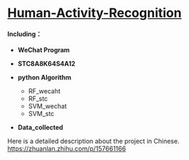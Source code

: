 # [Human-Activity-Recognition](https://github.com/Gao-Jianxiong-SDUWH/HAR-with-STC8A8K64S4A12-and-Wechat)

#### Including：

- **WeChat Program**

- **STC8A8K64S4A12**

- **python Algorithm**

  - RF_wecaht
  - RF_stc
  - SVM_wechat
  - SVM_stc

- **Data_collected**

Here is a detailed description about the project in Chinese.
https://zhuanlan.zhihu.com/p/157661166



